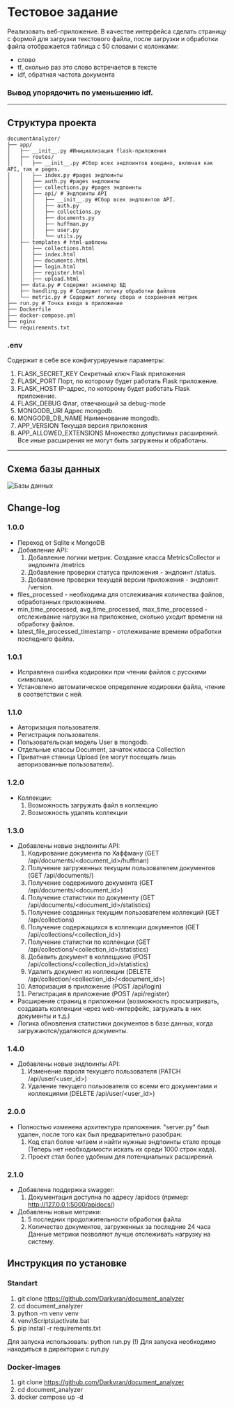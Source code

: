 # Тестовое задание

Реализовать веб-приложение. В качестве интерфейса сделать страницу с формой для загрузки текстового файла, после загрузки и обработки файла отображается таблица с 50 словами с колонками:
- слово
- tf, сколько раз это слово встречается в тексте
- idf, обратная частота документа
### Вывод упорядочить по уменьшению idf.
---
## Структура проекта
```
documentAnalyzer/
├── app/
│   ├── __init__.py #Инициализация flask-приложения
│   ├── routes/ 
│   │   ├── __init__.py #Сбор всех эндпоинтов воедино, включая как API, так и pages.
│   │   ├── index.py #pages эндпоинты
│   │   ├── auth.py #pages эндпоинты
│   │   ├── collections.py #pages эндпоинты
│   │   ├── api/ # Эндпоинты API
│   │   │   ├── __init__.py #Сбор всех эндпоинтов API.
│   │   │   ├── auth.py
│   │   │   ├── collections.py
│   │   │   ├── documents.py
│   │   │   ├── huffman.py
│   │   │   ├── user.py
│   │   │   └── utils.py
│   ├── templates # html-шаблоны
│   │   ├── collections.html
│   │   ├── index.html
│   │   ├── documents.html
│   │   ├── login.html
│   │   ├── register.html
│   │   ├── upload.html
│   ├── data.py # Содержит экземляр БД
│   ├── handling.py # Содержит логику обработки файлов
│   └── metric.py # Содержит логику сбора и сохранения метрик
├── run.py # Точка входа в приложение
├── Dockerfile
├── docker-compose.yml
├── nginx
└── requirements.txt
```
### .env
Содержит в себе все конфигурируемые параметры:
1. FLASK_SECRET_KEY
Секретный ключ Flask приложения
2. FLASK_PORT
Порт, по которому будет работать Flask приложение.
3. FLASK_HOST
IP-адрес, по которому будет работать Flask приложение.
4. FLASK_DEBUG
Флаг, отвечающий за debug-mode
5. MONGODB_URI
Адрес mongodb.
6. MONGODB_DB_NAME
Наименование mongodb.
7. APP_VERSION
Текущая версия приложения
8. APP_ALLOWED_EXTENSIONS
Множество допустимых расширений. Все иные расширения не могут быть загружены и обработаны.
---
## Схема базы данных
![Базы данных](https://github.com/Darkvran/documentAnalyzer/blob/main/data.png)
## Change-log
### 1.0.0
- Переход от Sqlite к MongoDB
- Добавление API:
  1. Добавление логики метрик. Создание класса MetricsCollector и эндпоинта /metrics
  2. Добавление проверки статуса приложения - эндпоинт /status.
  3. Добавление проверки текущей версии приложения - эндпоинт /version.
- files_processed - необходима для отслеживания количества файлов, обработанных приложением.
- min_time_processed, avg_time_processed, max_time_processed - отслеживание нагрузки на приложение, сколько уходит времени на обработку файлов.
- latest_file_processed_timestamp - отслеживание времени обработки последнего файла.
### 1.0.1
- Исправлена ошибка кодировки при чтении файлов с русскими символами.
- Установлено автоматическое определение кодировки файла, чтение в соответствии с ней.
### 1.1.0
- Авторизация пользователя.
- Регистрация пользователя.
- Пользовательская модель User в mongodb.
- Отдельные классы Document, зачаток класса Collection
- Приватная станица Upload (ее могут посещать лишь авторизованные пользователи).
### 1.2.0
- Коллекции:
  1. Возможность загружать файл в коллекцию
  2. Возможность удалять коллекции

### 1.3.0
- Добавлены новые эндпоинты API:
  1. Кодирование документа по Хаффману (GET /api/documents/<document_id>/huffman)
  2. Получение загруженных текущим пользователем документов (GET /api/documents/)
  3. Получение содержимого документа (GET /api/documents/<document_id>)
  4. Получение статистики по документу (GET /api/documents/<document_id>/statistics)
  5. Получение созданных текущим пользователем коллекций (GET /api/collections)
  6. Получение содержащихся в коллекции документов (GET /api/collections/<collection_id>)
  7. Получение статистки по коллекции (GET /api/collections/<collection_id>/statistics)
  8. Добавить документ в коллеццкию (POST /api/collections/<collection_id>/statistics)
  9. Удалить документ из коллекции (DELETE /api/collection/<collection_id>/<document_id>)
  10. Авторизация в приложение (POST /api/login)
  11. Регистрация в приложение (POST /api/register)
- Расширение страниц в приложении (возможность просматривать, создавать коллекции через web-интерфейс, загружать в них документы и т.д.)
- Логика обновления статистики документов в базе данных, когда загружаются/удаляются документы.

### 1.4.0
- Добавлены новые эндпоинты API:
  1. Изменение пароля текущего пользователя (PATCH /api/user/<user_id>)
  2. Удаление текущего пользователя со всеми его документами и коллекциями (DELETE /api/user/<user_id>)

### 2.0.0
- Полностью изменена архитектура приложения. "server.py" был удален, после того как был предварительно разобран:
  1. Код стал более читаем и найти нужные эндпоинты стало проще (Теперь нет необходимости искать их среди 1000 строк кода).
  2. Проект стал более удобным для потенциальных расширений.

### 2.1.0
- Добавлена поддержка swagger:
  1. Документация доступна по адресу /apidocs (пример: http://127.0.0.1:5000/apidocs/)
- Добавлены новые метрики:
  1. 5 последних продолжительности обработки файла
  2. Количество документов, загруженных за последние 24 часа
  Данные метрики позволяют лучше отслеживать нагрузку на систему.

## Инструкция по установке
### Standart 
1. git clone https://github.com/Darkvran/document_analyzer
2. cd document_analyzer
3. python -m venv venv
4. venv\Scripts\activate.bat
5. pip install -r requirements.txt

Для запуска использовать:
python run.py
(!) Для запуска необходимо находиться в директории с run.py

### Docker-images
1. git clone https://github.com/Darkvran/document_analyzer
2. cd document_analyzer
3. docker compose up -d

